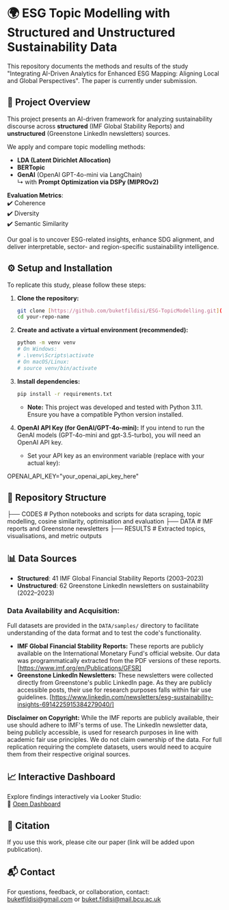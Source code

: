# 🌍 ESG Topic Modelling with Structured and Unstructured Sustainability Data

This repository documents the methods and results of the study "Integrating AI-Driven Analytics for Enhanced ESG Mapping: Aligning Local and Global Perspectives". The paper is currently under submission.

## 🧠 Project Overview

This project presents an AI-driven framework for analyzing sustainability discourse across **structured** (IMF Global Stability Reports) and **unstructured** (Greenstone LinkedIn newsletters) sources.

We apply and compare topic modelling methods:

- **LDA (Latent Dirichlet Allocation)**
- **BERTopic**
- **GenAI** (OpenAI GPT-4o-mini via LangChain)  
  ↳ with **Prompt Optimization via DSPy (MIPROv2)**

**Evaluation Metrics**:  
✔️ Coherence  
✔️ Diversity  
✔️ Semantic Similarity  

Our goal is to uncover ESG-related insights, enhance SDG alignment, and deliver interpretable, sector- and region-specific sustainability intelligence.

## ⚙️ Setup and Installation

To replicate this study, please follow these steps:

1.  **Clone the repository:**
    ```bash
    git clone [https://github.com/buketfildisi/ESG-TopicModelling.git](https://github.com/buketfildisi/ESG-TopicModelling.git)
    cd your-repo-name
    ```
2.  **Create and activate a virtual environment (recommended):**
    ```bash
    python -m venv venv
    # On Windows:
    # .\venv\Scripts\activate
    # On macOS/Linux:
    # source venv/bin/activate
    ```
3.  **Install dependencies:**
    ```bash
    pip install -r requirements.txt
    ```
    * **Note:** This project was developed and tested with Python 3.11. Ensure you have a compatible Python version installed.

4.  **OpenAI API Key (for GenAI/GPT-4o-mini):**
    If you intend to run the GenAI models (GPT-4o-mini and gpt-3.5-turbo), you will need an OpenAI API key.
    * Set your API key as an environment variable (replace with your actual key):
        
OPENAI_API_KEY="your_openai_api_key_here"


## 📁 Repository Structure
├── CODES # Python notebooks and scripts for data scraping, topic modelling, cosine similarity, optimisation and evaluation
├── DATA #  IMF reports and Greenstone newsletters
├── RESULTS # Extracted topics, visualisations, and metric outputs


## 📊 Data Sources

- **Structured**: 41 IMF Global Financial Stability Reports (2003–2023)
- **Unstructured**: 62 Greenstone LinkedIn newsletters on sustainability (2022–2023)
  
 ### Data Availability and Acquisition:

Full datasets are provided in the `DATA/samples/` directory to facilitate understanding of the data format and to test the code's functionality.

* **IMF Global Financial Stability Reports:** These reports are publicly available on the International Monetary Fund's official website. Our data was programmatically extracted from the PDF versions of these reports. [https://www.imf.org/en/Publications/GFSR]
* **Greenstone LinkedIn Newsletters:** These newsletters were collected directly from Greenstone's public LinkedIn page. As they are publicly accessible posts, their use for research purposes falls within fair use guidelines. [https://www.linkedin.com/newsletters/esg-sustainability-insights-6914225915384279040/]

**Disclaimer on Copyright:**
While the IMF reports are publicly available, their use should adhere to IMF's terms of use. The LinkedIn newsletter data, being publicly accessible, is used for research purposes in line with academic fair use principles. We do not claim ownership of the data. For full replication requiring the complete datasets, users would need to acquire them from their respective original sources.

## 📈 Interactive Dashboard

Explore findings interactively via Looker Studio:  
🔗 [Open Dashboard](https://lookerstudio.google.com/s/l6pEtcAAgd0)

## 📄 Citation

If you use this work, please cite our paper (link will be added upon publication).

## 📬 Contact

For questions, feedback, or collaboration, contact:  
buketfildisi@gmail.com or buket.fildisi@mail.bcu.ac.uk
